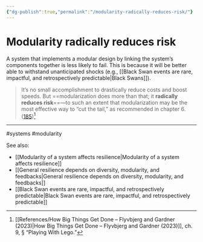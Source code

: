 ```yaml
---
{"dg-publish":true,"permalink":"/modularity-radically-reduces-risk/"}
---
```



# Modularity radically reduces risk

A system that implements a modular design by linking the system’s components together is less likely to fail. This is because it will be better able to withstand unanticipated shocks (e.g., [[Black Swan events are rare, impactful, and retrospectively predictable\|Black Swans]]).

> It’s no small accomplishment to drastically reduce costs and boost speeds. But ==modularization does more than that; it **radically reduces risk**==—to such an extent that modularization may be the most effective way to “cut the tail,” as recommended in chapter 6. ([185](file:///Users/timj/Dropbox/Library/Book/How%20Big%20Things%20Get%20Done_Flyvbjerg_Gardner_2023.pdf))[^1]


---
#systems #modularity 

See also:
- [[Modularity of a system affects resilience\|Modularity of a system affects resilience]]
- [[General resilience depends on diversity, modularity, and feedbacks\|General resilience depends on diversity, modularity, and feedbacks]]
- [[Black Swan events are rare, impactful, and retrospectively predictable\|Black Swan events are rare, impactful, and retrospectively predictable]]

[^1]: [[References/How Big Things Get Done – Flyvbjerg and Gardner (2023)\|How Big Things Get Done – Flyvbjerg and Gardner (2023)]], ch. 9, § “Playing With Lego.”